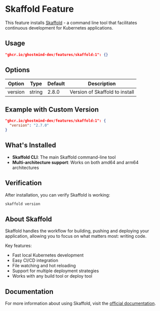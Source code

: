 # Skaffold Feature

This feature installs [Skaffold](https://skaffold.dev/) - a command line tool that facilitates continuous development for Kubernetes applications.

## Usage

```json
"ghcr.io/ghostmind-dev/features/skaffold:1": {}
```

## Options

| Option  | Type   | Default | Description                    |
| ------- | ------ | ------- | ------------------------------ |
| version | string | 2.8.0   | Version of Skaffold to install |

## Example with Custom Version

```json
"ghcr.io/ghostmind-dev/features/skaffold:1": {
  "version": "2.7.0"
}
```

## What's Installed

- **Skaffold CLI**: The main Skaffold command-line tool
- **Multi-architecture support**: Works on both amd64 and arm64 architectures

## Verification

After installation, you can verify Skaffold is working:

```bash
skaffold version
```

## About Skaffold

Skaffold handles the workflow for building, pushing and deploying your application, allowing you to focus on what matters most: writing code.

Key features:

- Fast local Kubernetes development
- Easy CI/CD integration
- File watching and hot reloading
- Support for multiple deployment strategies
- Works with any build tool or deploy tool

## Documentation

For more information about using Skaffold, visit the [official documentation](https://skaffold.dev/docs/).
